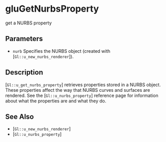 # gluGetNurbsProperty
get a NURBS property

## Parameters
- `nurb`
  Specifies the NURBS object (created with
  [`Gl::u_new_nurbs_renderer`]).

## Description
[`Gl::u_get_nurbs_property`] retrieves properties stored in a NURBS
  object. These properties affect the way that NURBS curves and surfaces
  are rendered. See the [`Gl::u_nurbs_property`] reference page for
  information about what the properties are and what they do.

## See Also
- [`Gl::u_new_nurbs_renderer`]
- [`Gl::u_nurbs_property`]
